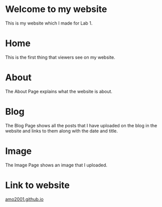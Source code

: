 # Welcome to my website

This is my website which I made for Lab 1.

# Home

This is the first thing that viewers see on my website.

# About

The About Page explains what the website is about.

# Blog

The Blog Page shows all the posts that I have uploaded on the blog in the website and links to them along with the date and title.

# Image

The Image Page shows an image that I uploaded.

# Link to website

[amo2001.github.io](https://amo2001.github.io/)
